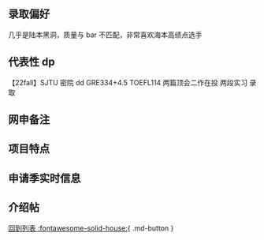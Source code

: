 ## 录取偏好

几乎是陆本黑洞，质量与 bar 不匹配，非常喜欢海本高绩点选手

## 代表性 dp

【22fall】SJTU 密院 dd GRE334+4.5 TOEFL114 两篇顶会二作在投 两段实习 录取

## 网申备注

## 项目特点

## 申请季实时信息

## 介绍帖

[回到列表 :fontawesome-solid-house:](grade.md){ .md-button }
